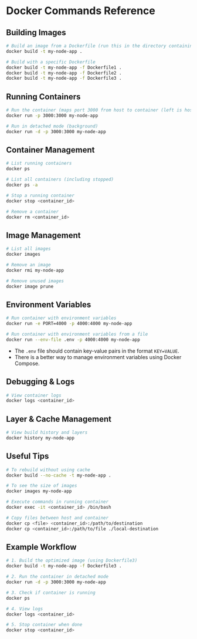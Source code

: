 # Docker Commands Reference  

## Building Images  

```sh
# Build an image from a Dockerfile (run this in the directory containing the Dockerfile)
docker build -t my-node-app .
```

```sh
# Build with a specific Dockerfile
docker build -t my-node-app -f Dockerfile1 .
docker build -t my-node-app -f Dockerfile2 .
docker build -t my-node-app -f Dockerfile3 .
```

## Running Containers  

```sh
# Run the container (maps port 3000 from host to container (left is host, right is container))
docker run -p 3000:3000 my-node-app
```

```sh
# Run in detached mode (background)
docker run -d -p 3000:3000 my-node-app
```

## Container Management  

```sh
# List running containers
docker ps
```

```sh
# List all containers (including stopped)
docker ps -a
```

```sh
# Stop a running container
docker stop <container_id>
```

```sh
# Remove a container
docker rm <container_id>
```

## Image Management  

```sh
# List all images
docker images
```

```sh
# Remove an image
docker rmi my-node-app
```

```sh
# Remove unused images
docker image prune
```

## Environment Variables  

```sh
# Run container with environment variables
docker run -e PORT=4000 -p 4000:4000 my-node-app
```

```sh
# Run container with environment variables from a file
docker run --env-file .env -p 4000:4000 my-node-app
```

- The `.env` file should contain key-value pairs in the format `KEY=VALUE`.
- There is a better way to manage environment variables using Docker Compose.

## Debugging & Logs  

```sh
# View container logs
docker logs <container_id>
```

## Layer & Cache Management  

```sh
# View build history and layers
docker history my-node-app
```

## Useful Tips  

```sh
# To rebuild without using cache
docker build --no-cache -t my-node-app .
```

```sh
# To see the size of images
docker images my-node-app
```

```sh
# Execute commands in running container
docker exec -it <container_id> /bin/bash
```

```sh
# Copy files between host and container
docker cp <file> <container_id>:/path/to/destination
docker cp <container_id>:/path/to/file ./local-destination
```

## Example Workflow  

```sh
# 1. Build the optimized image (using Dockerfile3)
docker build -t my-node-app -f Dockerfile3 .
```

```sh
# 2. Run the container in detached mode
docker run -d -p 3000:3000 my-node-app
```

```sh
# 3. Check if container is running
docker ps
```

```sh
# 4. View logs
docker logs <container_id>
```

```sh
# 5. Stop container when done
docker stop <container_id>
```

